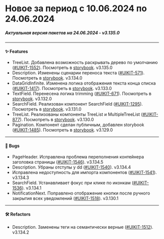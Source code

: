 # Новое за период с 10.06.2024 по 24.06.2024 

##### Актуальная версия пакетов на 24.06.2024 - v3.135.0

--- 

#### ✨ Features
 - TreeList. Добавлена возможность раскрывать дерево по умолчанию ([#UIKIT-1552](https://track.astral.ru/soft/browse/UIKIT-1552)). Посмотреть в [storybook](https://main--61baeff6f06230003a88ef8a.chromatic.com/?path=/docs/components-tree-treelist--docs). v3.135.0
 - Description. Изменены сценарии переноса текста ([#UIKIT-571](https://track.astral.ru/soft/browse/UIKIT-571)). Посмотреть в [storybook](https://main--61baeff6f06230003a88ef8a.chromatic.com/?path=/docs/components-description--docs). v3.134.0
 - DataGridInfinite. Изменена логика отображения текста конца списка ([#UIKIT-1417](https://track.astral.ru/soft/browse/UIKIT-1417)). Посмотреть в [storybook](https://main--61baeff6f06230003a88ef8a.chromatic.com/?path=/docs/components-datagridinfinite--docs). v3.133.0
 - TextField. Перенесена логика trimming ([#UIKIT-671](https://track.astral.ru/soft/browse/UIKIT-671)). Посмотреть в [storybook](https://main--61baeff6f06230003a88ef8a.chromatic.com/?path=/docs/components-textfield--docs). v3.132.0
 - SearchField. Реализован компонент SearchField ([#UIKIT-1295](https://track.astral.ru/soft/browse/UIKIT-1295)). Посмотреть в [storybook](https://main--61baeff6f06230003a88ef8a.chromatic.com/?path=/docs/components-searchfield--docs). v3.131.0
 - TreeList. Реализованы компоненты TreeList и MultipleTreeList ([#UIKIT-877](https://track.astral.ru/soft/browse/UIKIT-877)). Посмотреть в [storybook](https://main--61baeff6f06230003a88ef8a.chromatic.com/?path=/docs/components-tree-treelist--docs). v3.130.0
 - Pagination. Компонент сделан публичным, добавлен storybook ([#UIKIT-1485](https://track.astral.ru/soft/browse/UIKIT-1485)). Посмотреть в [storybook](https://main--61baeff6f06230003a88ef8a.chromatic.com/?path=/docs/components-pagination--docs). v3.129.0

--- 

#### 🐞 Bugs
 - PageHeader. Исправлена проблема переполнения контейнера заголовка страницы ([#UIKIT-1546](https://track.astral.ru/soft/browse/UIKIT-1546)). v3.134.5
 - Description. Убраны отступы у dd ([#UIKIT-1540](https://track.astral.ru/soft/browse/UIKIT-1540)). v3.134.4
 -  Исправлена недоступность для импорта компонентов ([#UIKIT-1541](https://track.astral.ru/soft/browse/UIKIT-1541)). v3.134.3
 - SearchField. Устанавливает фокус при клике по иконкам ([#UIKIT-1536](https://track.astral.ru/soft/browse/UIKIT-1536)). v3.134.1
 - NotificationNext. Поправлено отображение кнопки после ручного закрытия всех уведомлений ([#UIKIT-1518](https://track.astral.ru/soft/browse/UIKIT-1518)). v3.130.1

--- 

#### 🛠 Refactors
 - Description. Заменены теги на семантически верные ([#UIKIT-1512](https://track.astral.ru/soft/browse/UIKIT-1512)). v3.134.2